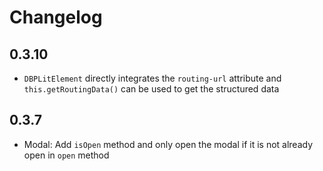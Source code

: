 # Changelog

## 0.3.10

- `DBPLitElement` directly integrates the `routing-url` attribute and `this.getRoutingData()` can be used to get the structured data

## 0.3.7

- Modal: Add `isOpen` method and only open the modal if it is not already open in `open` method
